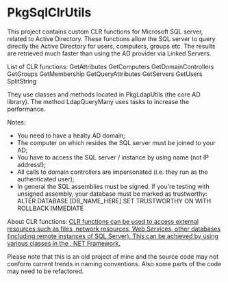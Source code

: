 # PkgSqlClrUtils

This project contains custom CLR functions for Microsoft SQL server, related to Active Directory.
These functions allow the SQL server to query directly the Active Directory for users, computers, groups etc. 
The results are retrieved much faster than using the AD provider via Linked Servers.

List of CLR functions:
GetAttributes
GetComputers
GetDomainControllers
GetGroups
GetMembership
GetQueryAttributes
GetServers
GetUsers
SplitString

They use classes and methods located in PkgLdapUtils (the core AD library). The method LdapQueryMany uses tasks to increase the performance.

Notes:
 * You need to have a healty AD domain;
 * The computer on which resides the SQL server must be joined to your AD;
 * You have to access the SQL server / instance by using name (not IP address!);
 * All calls to domain controllers are impersonated (i.e. they run as the authenticated user);
 * In general the SQL assemblies must be signed. If you're testing with unsigned assembly, your database must be marked as trustworthy:
   ALTER DATABASE [DB_NAME_HERE]
     SET TRUSTWORTHY ON
     WITH ROLLBACK IMMEDIATE 

About CLR functions:
[CLR functions can be used to access external resources such as files, network resources, Web Services, other databases 
(including remote instances of SQL Server). This can be achieved by using various classes in the . NET Framework.](https://learn.microsoft.com/en-us/sql/relational-databases/user-defined-functions/create-clr-functions?view=sql-server-ver16)

Please note that this is an old project of mine and the source code may not conform current trends in naming conventions. Also some parts of the code may need to be refactored. 
